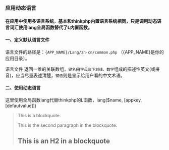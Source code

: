 ### 应用动态语言
#### 在应用中使用多语言系统，基本和thinkphp内置语言系统相同，只是调用动态语言词汇使用lang全局函数替代了L内置函数。

#### 一、定义默认语言文件
语言文件的路径是：`{APP_NAME}/Lang/zh-cn/common.php` （{APP_NAME}是你的应用目录）。

语言文件 返回一维的关联数组，`键名`由`字母及下划线、数字`组成的描述性英文(或拼音)，应当尽量表述清楚，`键值`则是显示给用户看的中文术语。

#### 二、使用动态语言
这里使用全局函数lang代替thinkphp的L函数，lang($name, [appkey, [defautvalue]])

> This is a blockquote.
> 
> This is the second paragraph in the blockquote.
>
> ## This is an H2 in a blockquote
